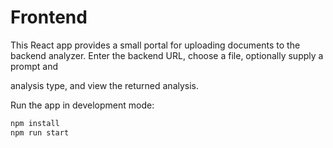 # Frontend

This React app provides a small portal for uploading documents to the backend
analyzer. Enter the backend URL, choose a file, optionally supply a prompt and

analysis type, and view the returned analysis.


Run the app in development mode:

```bash
npm install
npm run start
```
